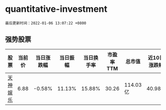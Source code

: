 # quantitative-investment

`最后更新时间：2022-01-06 13:07:22 +0800`

## 强势股票

|股票|当前价|当日涨跌幅|当日振幅|当日换手率|市盈率TTM|总市值|近10日涨跌幅|
|----|----|----|----|----|----|----|----|
|[天神娱乐](https://xueqiu.com/S/SZ002354)|6.88|-0.58%|11.13%|15.88%|30.26|114.03亿|40.98%|
